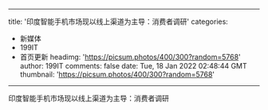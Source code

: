 
---
title: '印度智能手机市场现以线上渠道为主导：消费者调研'
categories: 
 - 新媒体
 - 199IT
 - 首页更新
headimg: 'https://picsum.photos/400/300?random=5768'
author: 199IT
comments: false
date: Tue, 18 Jan 2022 02:48:44 GMT
thumbnail: 'https://picsum.photos/400/300?random=5768'
---

<div>   
印度智能手机市场现以线上渠道为主导：消费者调研  
</div>
            
